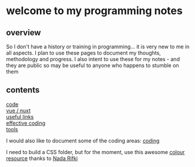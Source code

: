 # welcome to my programming notes

## overview

So I don't have a history or training in programming... it is very new to me in all aspects. I plan to use these pages to document my thoughts, methodology and progress. I also intent to use these for my notes - and they are public so may be useful to anyone who happens to stumble on them

## contents

[code](./code/contents.md)  
[vue / nuxt](./nuxt/contents.md)  
[useful links](./links.md)  
[effective coding](./environment.md)  
[tools](./tools.md)

I would also like to document some of the coding areas: [coding](./code/contents.md)

I need to build a CSS folder, but for the moment, use this awesome [colour resource](http://veli.ee/colorpedia/?c=00c254) thanks to [Nada Rifki](https://www.telerik.com/blogs/author/nada-rifki)
